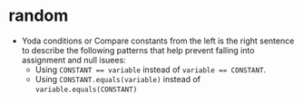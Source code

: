 # random

- Yoda conditions or Compare constants from the left is the right sentence to describe the following patterns that help prevent falling into assignment and null isuees: 
  - Using `CONSTANT == variable` instead of `variable == CONSTANT`.
  - Using `CONSTANT.equals(variable)` instead of `variable.equals(CONSTANT)`